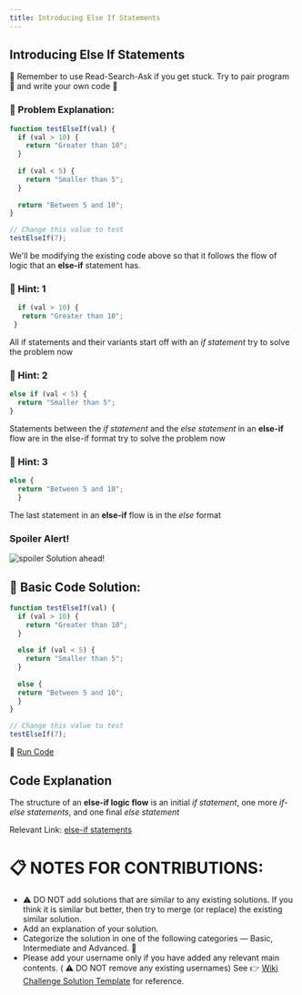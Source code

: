 ```yaml
---
title: Introducing Else If Statements
---
```

## Introducing Else If Statements

:triangular_flag_on_post: Remember to use Read-Search-Ask if you get stuck. Try to pair program  :busts_in_silhouette: and write your own code :pencil: 

 ### :checkered_flag: Problem Explanation:
```javascript
function testElseIf(val) {
  if (val > 10) {
    return "Greater than 10";
  }
  
  if (val < 5) {
    return "Smaller than 5";
  }
  
  return "Between 5 and 10";
}

// Change this value to test
testElseIf(7);
```
We'll be modifying the existing code above so that it follows the flow of logic that an **else-if** statement has.

 ### :speech_balloon: Hint: 1
 ``` javascript
   if (val > 10) {
    return "Greater than 10";
  }
  ```
  All if statements and their variants start off with an *if statement*
 try to solve the problem now
 
 ### :speech_balloon: Hint: 2
  ``` javascript
  else if (val < 5) {
    return "Smaller than 5";
  }
  ```
  Statements between the *if statement* and the *else statement* in an **else-if** flow are in the else-if format
 try to solve the problem now
 
 ### :speech_balloon: Hint: 3
``` javascript
else {
  return "Between 5 and 10";
  }
 ```
 The last statement in an **else-if** flow is in the *else* format
 ### Spoiler Alert!
![spoiler](http://discourse-user-assets.s3.amazonaws.com/original/2X/2/2d6c412a50797771301e7ceabd554cef4edcd74d.gif)
 Solution ahead!
 ## :beginner: Basic Code Solution:
```javascript
function testElseIf(val) {
  if (val > 10) {
    return "Greater than 10";
  }
  
  else if (val < 5) {
    return "Smaller than 5";
  }
  
  else {
  return "Between 5 and 10";
  }
}

// Change this value to test
testElseIf(7);
```
:rocket: [Run Code](https://repl.it/@RyanPisuena/GoldenWorriedRuntime)
 ## Code Explanation
The structure of an **else-if logic flow** is an initial *if statement*, one more *if-else statements*, and one final *else statement*
 
 Relevant Link:  [else-if statements](https://developer.mozilla.org/en-US/docs/Web/JavaScript/Reference/Statements/if...else)

 
 # :clipboard: NOTES FOR CONTRIBUTIONS:
 * :warning: DO NOT add solutions that are similar to any existing solutions. If you think it is similar but better, then try to merge (or replace) the existing similar solution.
* Add an explanation of your solution.
* Categorize the solution in one of the following categories — Basic, Intermediate and Advanced.  :traffic_light:
* Please add your username only if you have added any relevant main contents. (  :warning: DO NOT remove any existing usernames)
 See  :point_right: [Wiki Challenge Solution Template](https://forum.freecodecamp.org/t/freecodecamp-algorithm-challenge-template-guide/14272) for reference.

<!-- The article goes here, in GitHub-flavored Markdown. Feel free to add YouTube videos, images, and CodePen/JSBin embeds  -->
